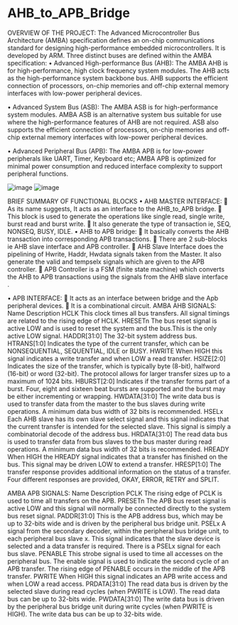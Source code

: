 # AHB_to_APB_Bridge
OVERVIEW OF THE PROJECT:
The Advanced Microcontroller Bus Architecture (AMBA) specification defines an on-chip communications standard for designing high-performance embedded microcontrollers. It is developed by ARM.
Three distinct buses are defined within the AMBA specification:
•	Advanced High-performance Bus (AHB):
The AMBA AHB is for high-performance, high clock frequency system modules. The AHB acts as the high-performance system backbone bus. AHB supports the efficient connection of processors, on-chip memories and off-chip external memory interfaces with low-power peripheral devices.

•	Advanced System Bus (ASB):
The AMBA ASB is for high-performance system modules. AMBA ASB is an alternative system bus suitable for use where the high-performance features of AHB are not required. ASB also supports the efficient connection of processors, on-chip memories and off-chip external memory interfaces with low-power peripheral devices.

•	Advanced Peripheral Bus (APB):
The AMBA APB is for low-power peripherals like UART, Timer, Keyboard etc;  AMBA APB is optimized for minimal power consumption and reduced interface complexity to support peripheral functions. 

![image](https://github.com/YRanjith19/AHB_to_APB_Bridge/assets/141166050/0a76a910-7357-46e1-94f9-162f7300ea39)
![image](https://github.com/YRanjith19/AHB_to_APB_Bridge/assets/141166050/a174acbb-587c-4326-be57-decdc161f1a8)


BRIEF SUMMARY  OF FUNCTIONAL BLOCKS	
•	AHB MASTER INTERFACE:
	As its name suggests, It acts as an interface to the AHB_to_APB bridge.
	 This block is used to generate the operations  like single read, single write, burst read and burst write.
	It also generate the type of transaction ie, SEQ, NONSEQ, BUSY, IDLE.
•	AHB to APB bridge:
	It basically converts the AHB transaction into corresponding APB transactions.
	There are 2 sub-blocks ie AHB slave interface and APB controller.
	AHB Slave Interface does the pipelining of Hwrite, Haddr, Hwdata signals taken from the Master. It also generate the valid and tempselx signals which are given to the APB controller.
	APB Controller is a FSM (finite state machine) which converts the AHB to APB transactions using the signals from the AHB slave interface .


•	APB INTERFACE:
	It acts as an interface between bridge and the Apb peripheral devices.
	It is a combinational circuit.
AMBA AHB SIGNALS:
Name	Description
HCLK	This clock times all bus transfers. All signal timings are related to the rising edge of HCLK.
HRESETn	The bus reset signal is active LOW and is used to reset the system and the bus.This is the only active LOW signal.
HADDR[31:0]	The 32-bit system address bus.
HTRANS[1:0]	Indicates the type of the current transfer, which can be NONSEQUENTIAL, SEQUENTIAL, IDLE or BUSY.
HWRITE	When HIGH this signal indicates a write transfer and when LOW a read transfer.
HSIZE[2:0]	Indicates the size of the transfer, which is typically byte (8-bit), halfword (16-bit) or word (32-bit). The protocol allows for larger transfer sizes up to a maximum of 1024 bits.
HBURST[2:0]	Indicates if the transfer forms part of a burst. Four, eight and sixteen beat bursts are supported and the burst may be either incrementing or wrapping.
HWDATA[31:0]	The write data bus is used to transfer data from the master to the bus slaves during write operations. A minimum data bus width of 32 bits is recommended.
HSELx	Each AHB slave has its own slave select signal and this signal indicates that the current transfer is intended for the selected slave. This signal is simply a combinatorial decode of the address bus.
HRDATA[31:0]	The read data bus is used to transfer data from bus slaves to the bus master during read operations. A minimum data bus width of 32 bits is recommended.
HREADY	When HIGH the HREADY signal indicates that a transfer has finished on the bus. This signal may be driven LOW to extend a transfer. 
HRESP[1:0]	The transfer response provides additional information on the status of a transfer. Four different responses are provided, OKAY, ERROR, RETRY and SPLIT.

AMBA APB SIGNALS:
Name	Description
PCLK	The rising edge of PCLK is used to time all transfers on the APB.
PRESETn	The APB bus reset signal is active LOW and this signal will normally be connected directly to the system bus reset signal.
PADDR[31:0]	This is the APB address bus, which may be up to 32-bits wide and is driven by the peripheral bus bridge unit.
PSELx	A signal from the secondary decoder, within the peripheral bus bridge unit, to each peripheral bus slave x. This signal indicates that the slave device is selected and a data transfer is required. There is a PSELx signal for each bus slave.
PENABLE	This strobe signal is used to time all accesses on the peripheral bus. The enable signal is used to indicate the second cycle of an APB transfer. The rising edge of PENABLE occurs in the middle of the APB transfer.
PWRITE	When HIGH this signal indicates an APB write access and when LOW a read access.
PRDATA[31:0]	The read data bus is driven by the selected slave during read cycles (when PWRITE is LOW). The read data bus can be up to 32-bits wide.
PWDATA[31:0]	The write data bus is driven by the peripheral bus bridge unit during write cycles (when PWRITE is HIGH). The write data bus can be up to 32-bits wide.


